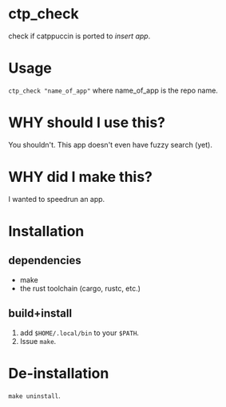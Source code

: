 # ctp_check

check if catppuccin is ported to *insert app*.

# Usage

`ctp_check "name_of_app"` where name_of_app is the repo name.

# WHY should I use this?

You shouldn't. This app doesn't even have fuzzy search (yet).

# WHY did I make this?

I wanted to speedrun an app.

# Installation

## dependencies
 * make
 * the rust toolchain (cargo, rustc, etc.)

## build+install

 1. add `$HOME/.local/bin` to your `$PATH`.
 1. Issue `make`.

# De-installation

`make uninstall`.